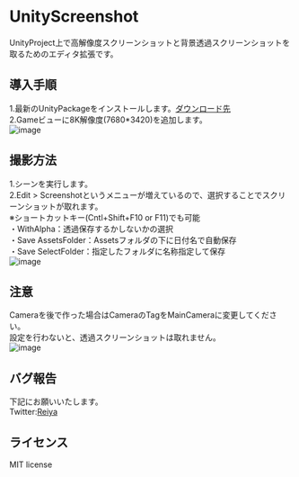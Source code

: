 # UnityScreenshot
UnityProject上で高解像度スクリーンショットと背景透過スクリーンショットを取るためのエディタ拡張です。  

## 導入手順
1.最新のUnityPackageをインストールします。[ダウンロード先](https://github.com/Reiya1013/UnityScreenshot/releases)    
2.Gameビューに8K解像度(7680*3420)を追加します。  
![image](https://user-images.githubusercontent.com/62868883/201103653-a4059f3b-fd2a-4468-b6c0-05cf9b1b3f77.png)  

## 撮影方法
1.シーンを実行します。  
2.Edit > Screenshotというメニューが増えているので、選択することでスクリーンショットが取れます。  
※ショートカットキー(Cntl+Shift+F10 or F11)でも可能  
・WithAlpha：透過保存するかしないかの選択  
・Save AssetsFolder：Assetsフォルダの下に日付名で自動保存  
・Save SelectFolder：指定したフォルダに名称指定して保存  
![image](https://user-images.githubusercontent.com/62868883/201103696-4279f984-4682-4a6d-9bce-591c87c0c43b.png)  

## 注意  
Cameraを後で作った場合はCameraのTagをMainCameraに変更してください。  
設定を行わないと、透過スクリーンショットは取れません。  
![image](https://user-images.githubusercontent.com/62868883/203320287-db2bb68c-6ddc-4733-a643-35801beafbc9.png)

## バグ報告 

下記にお願いいたします。  
Twitter:[Reiya](https://twitter.com/Reiya__)  


## ライセンス

MIT license

